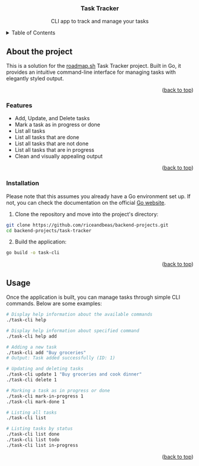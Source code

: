 <a name="readme-top"></a>

<div align="center">
<h3 align="center">Task Tracker</h3>
  <p align="center">
    CLI app to track and manage your tasks
    <br />
  </p>
</div>



<!-- TABLE OF CONTENTS -->
<details>
  <summary>Table of Contents</summary>
  <ol>
    <li>
      <a href="#about-the-project">About the project</a>
      <ul>
        <li><a href="#features">Features</a></li>
      </ul>
    </li>
    <li>
      <a href="#installation">Installation</a>
    </li>
    <li>
        <a href="#usage">Usage</a>
    </li>
  </ol>
</details>



<!-- ABOUT THE PROJECT -->
## About the project

This is a solution for the [roadmap.sh](https://roadmap.sh/projects/task-tracker/solutions?u=673f5bde5434bf319a0b0302) Task Tracker project. Built in Go, it provides an intuitive command-line interface for managing tasks with elegantly styled output.

<p align="right">(<a href="#readme-top">back to top</a>)</p>


### Features

- Add, Update, and Delete tasks
- Mark a task as in progress or done
- List all tasks
- List all tasks that are done
- List all tasks that are not done
- List all tasks that are in progress
- Clean and visually appealing output

<p align="right">(<a href="#readme-top">back to top</a>)</p>



<!-- Installation -->
### Installation

Please note that this assumes you already have a Go environment set up. If not, you can check the documentation on the official [Go website](https://go.dev/doc/install).

1. Clone the repository and move into the project's directory:
  ```sh
  git clone https://github.com/riceandbeas/backend-projects.git
  cd backend-projects/task-tracker
  ```

2. Build the application:
  ```sh
  go build -o task-cli
  ```

<p align="right">(<a href="#readme-top">back to top</a>)</p>



<!-- USAGE EXAMPLES -->
## Usage

Once the application is built, you can manage tasks through simple CLI commands. Below are some examples:

```sh
# Display help information about the available commands
./task-cli help

# Display help information about specified command
./task-cli help add

# Adding a new task
./task-cli add "Buy groceries"
# Output: Task added successfully (ID: 1)

# Updating and deleting tasks
./task-cli update 1 "Buy groceries and cook dinner"
./task-cli delete 1

# Marking a task as in progress or done
./task-cli mark-in-progress 1
./task-cli mark-done 1

# Listing all tasks
./task-cli list

# Listing tasks by status
./task-cli list done
./task-cli list todo
./task-cli list in-progress
```

<p align="right">(<a href="#readme-top">back to top</a>)</p>
